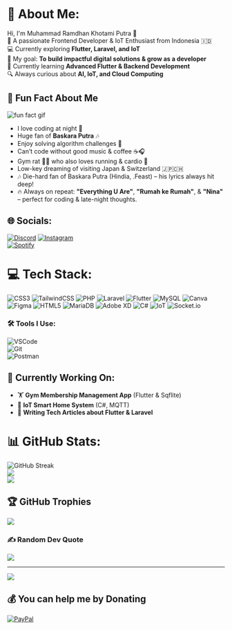 # 💫 About Me:
Hi, I'm Muhammad Ramdhan Khotami Putra 👋  
🚀 A passionate Frontend Developer & IoT Enthusiast from Indonesia 🇮🇩  
💻 Currently exploring **Flutter, Laravel, and IoT**  
🎯 My goal: **To build impactful digital solutions & grow as a developer**  
🌱 Currently learning **Advanced Flutter & Backend Development**  
🔍 Always curious about **AI, IoT, and Cloud Computing**  

## 👀 Fun Fact About Me
![fun fact gif](https://media4.giphy.com/media/SeFRMluv8ESbu/giphy.gif)
- I love coding at night 🌙  
- Huge fan of **Baskara Putra** 🎶  
- Enjoy solving algorithm challenges 🧠  
- Can’t code without good music & coffee ☕🎧  
- Gym rat 🏋️‍♂️ who also loves running & cardio 🏃  
- Low-key dreaming of visiting Japan & Switzerland 🇯🇵🇨🇭  
- 🎶 Die-hard fan of Baskara Putra (Hindia, .Feast) – his lyrics always hit deep!  
- 🔥 Always on repeat: **"Everything U Are"**, **"Rumah ke Rumah"**, & **"Nina"** – perfect for coding & late-night thoughts.  

## 🌐 Socials:
[![Discord](https://img.shields.io/badge/Discord-%237289DA.svg?logo=discord&logoColor=white)](https://discordapp.com/users/864391969145094154) 
[![Instagram](https://img.shields.io/badge/Instagram-%23E4405F.svg?logo=Instagram&logoColor=white)](https://www.instagram.com/khotamiputra/)  
[![Spotify](https://img.shields.io/badge/Spotify-1DB954.svg?style=for-the-badge&logo=spotify&logoColor=white)](https://open.spotify.com/user/31vq7n5q3kqqryfqs5pguheiaocu?si=ffc95b0d31224026)  

# 💻 Tech Stack:
![CSS3](https://img.shields.io/badge/css3-%231572B6.svg?style=for-the-badge&logo=css3&logoColor=white) ![TailwindCSS](https://img.shields.io/badge/tailwindcss-%2338B2AC.svg?style=for-the-badge&logo=tailwind-css&logoColor=white) ![PHP](https://img.shields.io/badge/php-%23777BB4.svg?style=for-the-badge&logo=php&logoColor=white) ![Laravel](https://img.shields.io/badge/laravel-%23FF2D20.svg?style=for-the-badge&logo=laravel&logoColor=white) ![Flutter](https://img.shields.io/badge/Flutter-%2302569B.svg?style=for-the-badge&logo=Flutter&logoColor=white) ![MySQL](https://img.shields.io/badge/mysql-4479A1.svg?style=for-the-badge&logo=mysql&logoColor=white) ![Canva](https://img.shields.io/badge/Canva-%2300C4CC.svg?style=for-the-badge&logo=Canva&logoColor=white) ![Figma](https://img.shields.io/badge/figma-%23F24E1E.svg?style=for-the-badge&logo=figma&logoColor=white) ![HTML5](https://img.shields.io/badge/html5-%23E34F26.svg?style=for-the-badge&logo=html5&logoColor=white) ![MariaDB](https://img.shields.io/badge/MariaDB-003545?style=for-the-badge&logo=mariadb&logoColor=white) ![Adobe XD](https://img.shields.io/badge/Adobe%20XD-470137?style=for-the-badge&logo=Adobe%20XD&logoColor=#FF61F6) ![C#](https://img.shields.io/badge/c%23-%23239120.svg?style=for-the-badge&logo=csharp&logoColor=white) ![IoT](https://img.shields.io/badge/IoT-%2300ADEF.svg?style=for-the-badge&logo=internet-of-things&logoColor=white) ![Socket.io](https://img.shields.io/badge/Socket.io-%23010101.svg?style=for-the-badge&logo=socket.io&logoColor=white)

### 🛠 Tools I Use:
![VSCode](https://img.shields.io/badge/VSCode-%23007ACC.svg?style=for-the-badge&logo=visual-studio-code&logoColor=white)  
![Git](https://img.shields.io/badge/Git-%23F05033.svg?style=for-the-badge&logo=git&logoColor=white)  
![Postman](https://img.shields.io/badge/Postman-FF6C37?style=for-the-badge&logo=postman&logoColor=white)  

## 🚧 Currently Working On:
- 🏋️ **Gym Membership Management App** (Flutter & Sqflite)  
- 🔗 **IoT Smart Home System** (C#, MQTT)  
- 📝 **Writing Tech Articles about Flutter & Laravel**  

# 📊 GitHub Stats:
![GitHub Streak](https://streak-stats.demolab.com/?user=KhotamiPutra&theme=dark&hide_border=false)  
![](https://github-readme-stats.vercel.app/api?username=KhotamiPutra&theme=dark&hide_border=false&include_all_commits=false&count_private=false)  
![](https://github-readme-stats.vercel.app/api/top-langs/?username=KhotamiPutra&theme=dark&hide_border=false&include_all_commits=false&count_private=false&layout=compact)  

## 🏆 GitHub Trophies
![](https://github-profile-trophy.vercel.app/?username=KhotamiPutra&theme=dracula&no-frame=false&no-bg=false&margin-w=4)  

### ✍️ Random Dev Quote
![](https://quotes-github-readme.vercel.app/api?type=vetical&theme=radical)  

---
[![](https://visitcount.itsvg.in/api?id=KhotamiPutra&icon=4&color=0)](https://visitcount.itsvg.in)  

## 💰 You can help me by Donating
[![PayPal](https://img.shields.io/badge/PayPal-00457C?style=for-the-badge&logo=paypal&logoColor=white)](https://paypal.me/paypal.me/KhotamiPutra)  

<!-- Proudly created with GPRM ( https://gprm.itsvg.in ) -->
